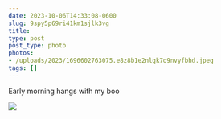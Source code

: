 ```yaml
---
date: 2023-10-06T14:33:08-0600
slug: 9spy5p69ri41km1sjlk3vg
title: 
type: post
post_type: photo
photos:
- /uploads/2023/1696602763075.e8z8b1e2nlgk7o9nvyfbhd.jpeg
tags: []
---
```

Early morning hangs with my boo


![](/uploads/2023/1696602763075.e8z8b1e2nlgk7o9nvyfbhd.jpeg)


